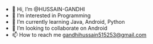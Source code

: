 - 👋 Hi, I’m @HUSSAIN-GANDHI
- 👀 I’m interested in Programming
- 🌱 I’m currently learning Java, Android, Python
- 💞️ I’m looking to collaborate on Android
- 📫 How to reach me gandhihussain515253@gmail.com
